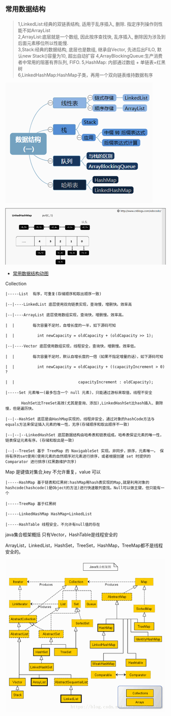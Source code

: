 ## 常用数据结构


### 
>1,LinkedList:经典的双链表结构, 适用于乱序插入, 删除. 指定序列操作则性能不如ArrayList   
>2,ArrayList:底层就是一个数组, 因此按序查找快, 乱序插入, 删除因为涉及到后面元素移位所以性能慢.    
>3,Stack:经典的数据结构, 底层也是数组, 继承自Vector, 先进后出FILO, 默认new Stack()容量为10, 超出自动扩容
>4,ArrayBlockingQueue:生产消费者中常用的阻塞有界队列, FIFO.
>5,HashMap: 内部通过数组 + 单链表+红黑树     
>6,LinkedHashMap:HashMap子类，再用一个双向链表维持数据有序   


![Alt text](./res/commonly-struct.png "常用数据结构")

![Alt text](./res/LinkedHashMap.gif "LinkedHashMap")

* [常用数据结构动图](https://blog.csdn.net/zzy7075/article/details/81099463)


Collection

    |-----List  有序，可重复(存储顺序和取出顺序一致)

    |--|----LinkedList 底层使用双向链表实现，查询慢，增删快。效率高

    |--|----ArrayList 底层使用数组实现，查询快，增删慢。效率高。

    |  |        每次容量不足时，自增长度的一半，如下源码可知

    |  |          int newCapacity = oldCapacity + (oldCapacity >> 1);

    |--|----Vector 底层使用数组实现，线程安全，查询快，增删慢。效率低。

    |  |        每次容量不足时，默认自增长度的一倍（如果不指定增量的话），如下源码可知

    |  |          int newCapacity = oldCapacity + ((capacityIncrement > 0) ?

    |  |                            capacityIncrement : oldCapacity);

    |-----Set 元素唯一(最多包含一个 null 元素)，只能通过游标来取值，线程不安全

           HashSet比TreeSet高效(尤其是查询、添加),LinkedHashSet比hash插入、删除慢，但是遍历快。

    |--|--HashSet 底层是由HashMap实现的，线程非安全，通过对象的hashCode方法与equals方法来保证插入元素的唯一性，无序(存储顺序和取出顺序不一致) 

    |--|--|--LinkedHashSet 底层数据结构由哈希表和链表组成。哈希表保证元素的唯一性，链表保证元素有序。(存储和取出是一致)

    |--|--TreeSet 基于 TreeMap 的 NavigableSet 实现。非同步，排序，元素唯一。 保持有序的set使用(使用元素的自然顺序对元素进行排序，或者根据创建 set 时提供的 Comparator 进行排序(红黑数维护次序)

Map 是键值对集合,key 不允许重复，value 可以

    |-----HashMap 基于链表和红黑树:hashMap用hash表实现的Map,就是利用对象的hashcode(hashcode()是Object的方法)进行快速散列查找。Null可以做主键，但只能有一个

    |-----TreeMap 基于红黑树

    |-----LinkedHashMap HashMap+LinkedList

    |-----HashTable 线程安全，不允许有null值的存在

java集合框架概括
只有Vector，HashTable是线程安全的

ArrayList，LinkedList，HashSet，TreeSet，HashMap，TreeMap都不是线程安全的。

![Alt text](./res/java-struct-framework.gif "java常用结构")
